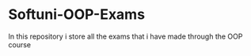 # Softuni-OOP-Exams
In this repository i store all the exams that i have made through the OOP course
